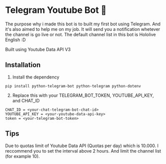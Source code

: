 # Telegram Youtube Bot 🤖
The purpose why i made this bot is to built my first bot using Telegram. And it's also aimed to help me on my job. It will send you a notification whetever the channel is go live or not. The default channel list in this bot is Hololive English :D

Built using Youtube Data API V3

## Installation

1. Install the dependency
```
pip install python-telegram-bot python-telegram python-dotenv
```

2. Replace this with your TELEGRAM_BOT_TOKEN, YOUTUBE_API_KEY, and CHAT_ID
```
CHAT_ID = <your-chat-telegram-bot-chat-id>
YOUTUBE_API_KEY = <your-youtube-data-api-key>
token = <your-telegram-bot-token>
```

## Tips

Due to quotas limit of Youtube Data API (Quotas per day) which is 10.000. I reccommend you to set the interval above 2 hours. And limit the channel list (for example 10).
